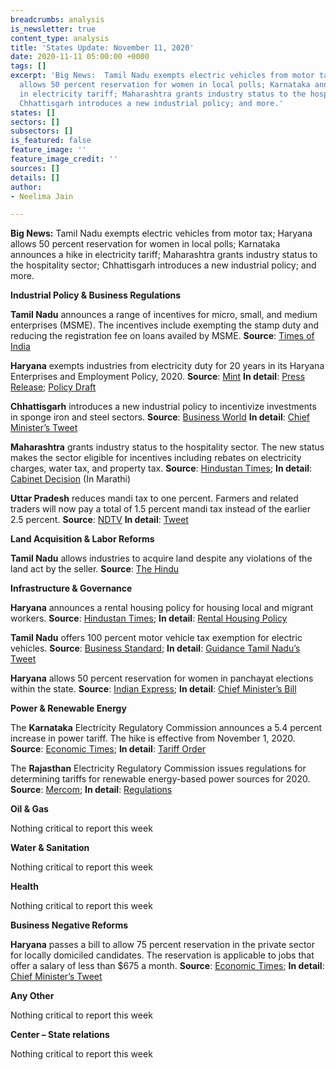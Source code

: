 ```yaml
---
breadcrumbs: analysis
is_newsletter: true
content_type: analysis
title: 'States Update: November 11, 2020'
date: 2020-11-11 05:00:00 +0000
tags: []
excerpt: 'Big News:  Tamil Nadu exempts electric vehicles from motor tax; Haryana
  allows 50 percent reservation for women in local polls; Karnataka announces a hike
  in electricity tariff; Maharashtra grants industry status to the hospitality sector;
  Chhattisgarh introduces a new industrial policy; and more.'
states: []
sectors: []
subsectors: []
is_featured: false
feature_image: ''
feature_image_credit: ''
sources: []
details: []
author:
- Neelima Jain

---
```

**Big News:** Tamil Nadu exempts electric vehicles from motor tax; Haryana allows 50 percent reservation for women in local polls; Karnataka announces a hike in electricity tariff; Maharashtra grants industry status to the hospitality sector; Chhattisgarh introduces a new industrial policy; and more.

**Industrial Policy & Business Regulations**

**Tamil Nadu** announces a range of incentives for micro, small, and medium enterprises (MSME). The incentives include exempting the stamp duty and reducing the registration fee on loans availed by MSME. **Source**: [Times of India](https://timesofindia.indiatimes.com/city/chennai/tamil-nadu-announces-stamp-duty-and-registration-fee-relaxations-for-msmes/articleshow/79065094.cms)

**Haryana** exempts industries from electricity duty for 20 years in its Haryana Enterprises and Employment Policy, 2020. **Source**: [Mint](https://www.livemint.com/news/india/haryana-govt-decides-to-give-exemption-in-electricity-duty-for-20-years-11604451229172.html) **In detail**: [Press Release](https://prharyana.gov.in/en/haryana-deputy-chief-minister-mr-dushyant-chautala-said-that-the-state-government-has-decided-to-0); [Policy Draft](https://investharyana.in/content/pdfs/Draft%20EPP%202020.pdf)

**Chhattisgarh** introduces a new industrial policy to incentivize investments in sponge iron and steel sectors. **Source**: [Business World](http://www.businessworld.in/article/Chhattisgarh-introduces-new-industrial-policy-for-investment-in-sponge-iron-steel-sector-/04-11-2020-339289/) **In detail**: [Chief Minister’s Tweet](https://twitter.com/ChhattisgarhCMO/status/1323930091848544257?s=20)

**Maharashtra** grants industry status to the hospitality sector. The new status makes the sector eligible for incentives including rebates on electricity charges, water tax, and property tax. **Source**: [Hindustan Times](https://www.hindustantimes.com/mumbai-news/maharashtra-awards-industry-status-to-hospitality-sector/story-Y6Wo4WCgYkRzqs4hEPhUuJ.html); **In detail**: [Cabinet Decision](https://www.maharashtra.gov.in/Site/upload/CabinetDecision/English/05-11-2020%20Cabinet%20Decision%20(Meeting%20No.43).pdf) (In Marathi)

**Uttar Pradesh** reduces mandi tax to one percent. Farmers and related traders will now pay a total of 1.5 percent mandi tax instead of the earlier 2.5 percent. **Source**: [NDTV](https://www.ndtv.com/india-news/uttar-pradesh-reduces-mandi-tax-to-one-per-cent-says-official-2321368) **In detail**: [Tweet](https://twitter.com/UPGovt/status/1325007248465170438?s=20)

**Land Acquisition & Labor Reforms**

**Tamil Nadu** allows industries to acquire land despite any violations of the land act by the seller. **Source**: [The Hindu](https://www.thehindu.com/news/national/tamil-nadu/industrial-units-can-now-buy-land-irrespective-of-violation-by-seller/article32999666.ece)

**Infrastructure & Governance**

**Haryana** announces a rental housing policy for housing local and migrant workers. **Source**: [Hindustan Times](https://www.hindustantimes.com/gurugram/haryana-government-drafts-policy-for-affordable-rental-housing-projects/story-4r1YxMbOiztuv7AoFTOPSJ.html); **In detail**: [Rental Housing Policy](https://tcpharyana.gov.in/public_notice/Public%20Notice-%20Affordable%20rental%20housing.pdf)

**Tamil Nadu** offers 100 percent motor vehicle tax exemption for electric vehicles. **Source**: [Business Standard](https://www.business-standard.com/article/economy-policy/tamil-nadu-grants-100-vehicle-tax-waiver-to-evs-plans-dedicated-park-120110201467_1.html); **In detail**: [Guidance Tamil Nadu’s Tweet](https://twitter.com/Guidance_TN/status/1323249301456187392?s=20)

**Haryana** allows 50 percent reservation for women in panchayat elections within the state. **Source**: [Indian Express](https://indianexpress.com/article/cities/chandigarh/women-get-50-participation-in-panchayat-elections-in-haryana-6985314/); **In detail**: [Chief Minister’s Bill](https://twitter.com/mlkhattar/status/1324772625587920896?s=20)

**Power & Renewable Energy**

The **Karnataka** Electricity Regulatory Commission announces a 5.4 percent increase in power tariff. The hike is effective from November 1, 2020. **Source**: [Economic Times](https://energy.economictimes.indiatimes.com/news/power/karnataka-government-hikes-power-tariff-by-5-4-per-cent-from-november-1/79052949); **In detail**: [Tariff Order](https://karunadu.karnataka.gov.in/kerc/Tariff%20Order%202020/Orders/Press%20Note/English_Press_Note_2020_Ver_5.pdf)

The **Rajasthan** Electricity Regulatory Commission issues regulations for determining tariffs for renewable energy-based power sources for 2020. **Source**: [Mercom](https://mercomindia.com/no-transmission-charges-solar-projects/); **In detail**: [Regulations](https://mercomindia.com/no-transmission-charges-solar-projects/)

**Oil & Gas**

Nothing critical to report this week

**Water & Sanitation**

Nothing critical to report this week

**Health**

Nothing critical to report this week

**Business Negative Reforms**

**Haryana** passes a bill to allow 75 percent reservation in the private sector for locally domiciled candidates. The reservation is applicable to jobs that offer a salary of less than $675 a month. **Source**: [Economic Times](https://economictimes.indiatimes.com/news/politics-and-nation/haryanvis-first-state-assembly-passes-bill-on-75-job-quota-in-private-sector-for-local-people/articleshow/79075076.cms); **In detail**: [Chief Minister’s Tweet](https://twitter.com/mlkhattar/status/1325010292061822977?s=20)

**Any Other**

Nothing critical to report this week

**Center – State relations**

Nothing critical to report this week
